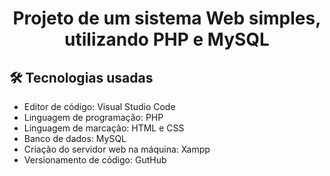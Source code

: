 <h1 align="center"> Projeto de um sistema Web simples, utilizando PHP e MySQL</h1>


 ## 🛠️ Tecnologias usadas
 
 * Editor de código: Visual Studio Code
 * Linguagem de programação: PHP
 * Linguagem de marcação: HTML e CSS
 * Banco de dados: MySQL
 * Criação do servidor web na máquina: Xampp
 * Versionamento de código: GutHub
